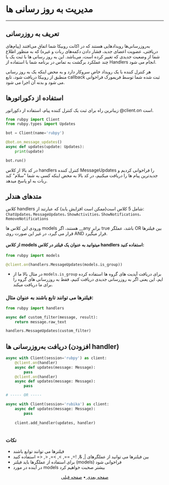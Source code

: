 # مدیریت به روز رسانی ها
___
## تعریف به روزرسانی
به‌روزرسانی‌ها رویدادهایی هستند که در اکانت روبیکا شما اتفاق می‌افتند (پیام‌های دریافتی، عضویت اعضای جدید، فشار دادن دکمه‌های ربات و غیره) که به منظور اطلاع شما از وضعیت جدیدی که تغییر کرده است، می‌باشد. این به روز رسانی ها با ثبت یک یا چند عملکرد برگشت به تماس در برنامه شما با استفاده از Handlers انجام می شود.

هر کنترل کننده با یک رویداد خاص سروکار دارد و به محض اینکه یک به روز رسانی منطبق از روبیکا دریافت شود، تابع callback ثبت شده شما توسط فریمورک فراخوانی می شود و بدنه آن اجرا می شود.

## استفاده از دکوراتورها
زیباترین راه برای ثبت یک کنترل کننده پیام، استفاده از دکوراتور  @client.on است.
```python
from rubpy import Client
from rubpy.types import Updates

bot = Client(name='rubpy')

@bot.on_message_updates()
async def updates(update: Updates):
    print(update)

bot.run()
```
در کد بالا از کلاس handlers کنترل کننده MessageUpdates را فراخوانی کردیم و جدیدترین پیام ها را دریافت میکنیم، در کد بالا به محض اینکه کسی به شما "سلام" کند ربات به او پاسخ میدهد.
## متدهای هندلر
کلاس handlers شامل 5 کلاس است(ممکن است افزایش یابد) که عبارتند از: `ChatUpdates`، `MessageUpdates`، `ShowActivities`، `ShowNotifications`، `RemoveNotifications`

ورودی این کلاس ها models هستند، اگر __any برابر true باشد، عملگر OR بین فیلترها قرار می گیرد، در غیر این صورت روی AND قرار میگیرد.
#### از کلاس models میتوانید به عنوان یک فیلتر در کلاس handlers استفاده کنید:
```python
from rubpy import models

@client.on(handlers.MessageUpdates(models.is_group))
```
* در مثال بالا ما از `models.is_group` برای دریافت آپدیت های گروه ها استفاده کرده ایم، این یعنی اگر به روزرسانی جدیدی دریافت کنیم، فقط به روزرسانی های گروه را برای ما دریافت میکند.
### فیلترها می توانند تابع باشند به عنوان مثال:
```python
from rubpy import handlers

async def custom_filter(message, result):
    return message.raw_text

handlers.MessageUpdates(custom_filter)
```
## دریافت به‌روزرسانی ها (افزودن handler)
```python
async with Client(session='rubpy') as client:
    @client.on(handler)
    async def updates(message: Message):
        pass
    @client.on(handler)
    async def updates(message: Message):
        pass

# ----- OR -----

async with Client(session='rubika') as client:
    async def updates(message: Message):
        pass
    
    client.add_handler(updates, handler)
    
```
### نکات
- فیلترها می توانند توابع باشند
- بین فیلترها می توانید از عملگرهای |, &, !=, ==, >, >=, <, <= استفاده کنید
- برای استفاده از عملگرها باید فیلتر (models) فراخوانی شود
- در آینده در مورد models بیشتر صحبت خواهیم کرد

<p align="center">
    <a href="https://github.com/shayanheidari01/rubika/blob/master/docs/Error-Handling.md">
        صفحه بعدی
    </a>
  •
  <a href="https://github.com/shayanheidari01/rubika/blob/master/docs/Authorization.md">
        صفحه قبلی
    </a>
</p>
